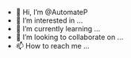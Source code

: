 - 👋 Hi, I’m @AutomateP
- 👀 I’m interested in ...
- 🌱 I’m currently learning ...
- 💞️ I’m looking to collaborate on ...
- 📫 How to reach me ...

<!---
AutomateP/AutomateP is a ✨ special ✨ repository because its `README.md` (this file) appears on your GitHub profile.
You can click the Preview link to take a look at your changes.
--->
